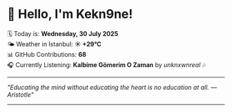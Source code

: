 # 👋 Hello, I'm Kekn9ne!

🗓️ Today is: **Wednesday, 30 July 2025**  
🌤️ Weather in Istanbul: **☀️   +29°C**  
📊 GitHub Contributions: **68**  
🎧 Currently Listening: **Kalbime Gömerim O Zaman** by *unknxwnreal* 🎶

---

_"Educating the mind without educating the heart is no education at all. — *Aristotle*"_

---
